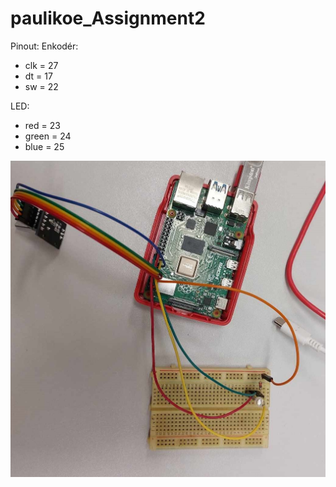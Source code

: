 # paulikoe_Assignment2
Pinout:
Enkodér:
- clk = 27
- dt = 17
- sw = 22

LED:
- red = 23
- green = 24
- blue = 25

<img src="Circuit.jpg" alt="Zapojení obvodu">
